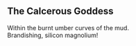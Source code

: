 The Calcerous Goddess
---------------------
Within the burnt umber curves of the mud.  
Brandishing, silicon magnolium!  
